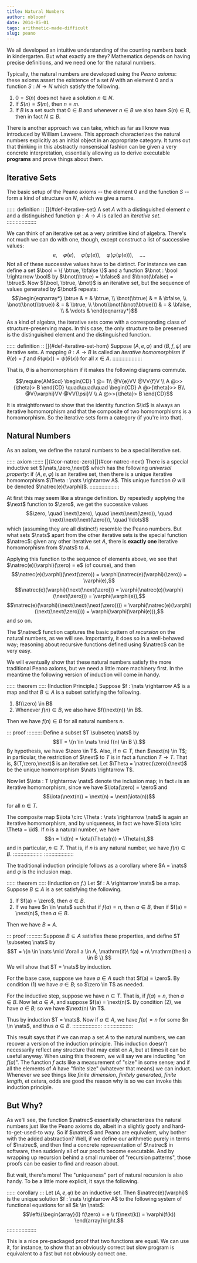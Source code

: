 ```yaml
---
title: Natural Numbers
author: nbloomf
date: 2014-05-01
tags: arithmetic-made-difficult
slug: peano
---
```


We all developed an intuitive understanding of the counting numbers back in kindergarten. But what exactly are they? Mathematics depends on having precise definitions, and we need one for the natural numbers.

Typically, the natural numbers are developed using the *Peano axioms*: these axioms assert the existence of a set $N$ with an element 0 and a function $S : N \rightarrow N$ which satisfy the following.

1. $0 = S(n)$ does not have a solution $n \in N$.
2. If $S(n) = S(m)$, then $n = m$.
3. If $B$ is a set such that $0 \in B$ and whenever $n \in B$ we also have $S(n) \in B$, then in fact $N \subseteq B$.

There is another approach we can take, which as far as I know was introduced by William Lawvere. This approach characterizes the natural numbers explicitly as an initial object in an appropriate category. It turns out that thinking in this abstractly nonsensical fashion can be given a very concrete interpretation, essentially allowing us to derive executable **programs** and prove things about them.


Iterative Sets
--------------

The basic setup of the Peano axioms -- the element 0 and the function $S$ -- form a kind of structure on $N$, which we give a name.

:::::: definition ::
[]{#def-iterative-set}
A set $A$ with a distinguished element $e$ and a distinguished function $\varphi : A \rightarrow A$ is called an *iterative set*.
::::::::::::::::::::

We can think of an iterative set as a very primitive kind of algebra. There's not much we can do with one, though, except construct a list of successive values: $$e, \quad \varphi(e), \quad \varphi(\varphi(e)), \quad \varphi(\varphi(\varphi(e))), \quad \ldots.$$ Not all of these successive values have to be distinct. For instance we can define a set $\bool = \{ \btrue, \bfalse \}$ and a function $\bnot : \bool \rightarrow \bool$ by $\bnot(\btrue) = \bfalse$ and $\bnot(\bfalse) = \btrue$. Now $(\bool, \btrue, \bnot)$ is an iterative set, but the sequence of values generated by $\bnot$ repeats:
$$\begin{eqnarray*}
\btrue & = & \btrue, \\
\bnot(\btrue) & = & \bfalse, \\
\bnot(\bnot(\btrue)) & = & \btrue, \\
\bnot(\bnot(\bnot(\btrue))) & = & \bfalse, \\
 & \vdots &
\end{eqnarray*}$$

As a kind of algebra, the iterative sets come with a corresponding class of structure-preserving maps. In this case, the only structure to be preserved is the distinguished element and the distinguished function.

:::::: definition ::
[]{#def-iterative-set-hom}
Suppose $(A,e,\varphi)$ and $(B,f,\psi)$ are iterative sets. A mapping $\theta : A \rightarrow B$ is called an *iterative homomorphism* if $\theta(e) = f$ and $\theta(\varphi(x)) = \psi(\theta(x))$ for all $x \in A$.
::::::::::::::::::::

That is, $\theta$ is a homomorphism if it makes the following diagrams commute.

$$\require{AMScd}
\begin{CD}
1 @= 1\\
@V{e}VV @VV{f}V \\
A @>>{\theta}> B
\end{CD}
\quad\quad\quad
\begin{CD}
A @>{\theta}>> B\\
@V{\varphi}VV @VV{\psi}V \\
A @>>{\theta}> B
\end{CD}$$

It is straightforward to show that the identity function $\id$ is always an iterative homomorphism and that the composite of two homomorphisms is a homomorphism. So the iterative sets form a category (if you're into that).


Natural Numbers
---------------

As an axiom, we define the natural numbers to be a special iterative set.

:::::: axiom :::::::
[]{#cor-natrec-zero}[]{#cor-natrec-next}
There is a special inductive set $(\nats,\zero,\next)$ which has the following *universal property*: if $(A,e,\varphi)$ is an iterative set, then there is a unique iterative homomorphism $\Theta : \nats \rightarrow A$. This unique function $\Theta$ will be denoted $\natrec(e)(\varphi)$.
::::::::::::::::::::

At first this may seem like a strange definition. By repeatedly applying the $\next$ function to $\zero$, we get the successive values $$\zero, \quad \next(\zero), \quad \next(\next(\zero)), \quad \next(\next(\next(\zero))), \quad \ldots$$ which (assuming they are all distinct!) resemble the Peano numbers. But what sets $\nats$ apart from the other iterative sets is the special function $\natrec$: given any other iterative set $A$, there is **exactly one** iterative homomorphism from $\nats$ to $A$.

Applying this function to the sequence of elements above, we see that $\natrec(e)(\varphi)(\zero) = e$ (of course), and then $$\natrec(e)(\varphi)(\next(\zero)) = \varphi(\natrec(e)(\varphi)(\zero)) = \varphi(e),$$ $$\natrec(e)(\varphi)(\next(\next(\zero))) = \varphi(\natrec(e)(\varphi)(\next(\zero))) = \varphi(\varphi(e)),$$ $$\natrec(e)(\varphi)(\next(\next(\next(\zero)))) = \varphi(\natrec(e)(\varphi)(\next(\next(\zero)))) = \varphi(\varphi(\varphi(e))),$$ and so on.

The $\natrec$ function captures the basic pattern of *recursion* on the natural numbers, as we will see. Importantly, it does so in a well-behaved way; reasoning about recursive functions defined using $\natrec$ can be very easy.

We will eventually show that these natural numbers satisfy the more traditional Peano axioms, but we need a little more machinery first. In the meantime the following version of induction will come in handy.

:::::: theorem :::::
(Induction Principle.) Suppose $f : \nats \rightarrow A$ is a map and that $B \subseteq A$ is a subset satisfying the following.

1. $f(\zero) \in B$
2. Whenever $f(n) \in B$, we also have $f(\next(n)) \in B$.

Then we have $f(n) \in B$ for all natural numbers $n$.

::: proof ::::::::::
Define a subset $T \subseteq \nats$ by $$T = \{n \in \nats \mid f(n) \in B \}.$$ By hypothesis, we have $\zero \in T$. Also, if $n \in T$, then $\next(n) \in T$; in particular, the restriction of $\next$ to $T$ is in fact a function $T \rightarrow T$. That is, $(T,\zero,\next)$ is an iterative set. Let $\Theta = \natrec(\zero)(\next)$ be the unique homomorphism $\nats \rightarrow T$.

Now let $\iota : T \rightarrow \nats$ denote the inclusion map; in fact $\iota$ is an iterative homomorphism, since we have $\iota(\zero) = \zero$ and $$\iota(\next(n)) = \next(n) = \next(\iota(n))$$ for all $n \in T$.

The composite map $\iota \circ \Theta : \nats \rightarrow \nats$ is again an iterative homomorphism, and by uniqueness, in fact we have $\iota \circ \Theta = \id$. If $n$ is a natural number, we have $$n = \id(n) = \iota(\Theta(n)) = \Theta(n),$$ and in particular, $n \in T$. That is, if $n$ is any natural number, we have $f(n) \in B$.
::::::::::::::::::::
::::::::::::::::::::

The traditional induction principle follows as a corollary where $A = \nats$ and $\varphi$ is the inclusion map.

:::::: theorem :::::
(Induction on $f$.) Let $f : A \rightarrow \nats$ be a map. Suppose $B \subseteq A$ is a set satisfying the following.

1. If $f(a) = \zero$, then $a \in B$.
2. If we have $n \in \nats$ such that if $f(a) = n$, then $a \in B$, then if $f(a) = \next(n)$, then $a \in B$.

Then we have $B = A$.

::: proof ::::::::::
Suppose $B \subseteq A$ satisfies these properties, and define $T \subseteq \nats$ by $$T = \{n \in \nats \mid \forall a \in A, \mathrm{if}\ f(a) = n\ \mathrm{then} a \in B \}.$$ We will show that $T = \nats$ by induction.

For the base case, suppose we have $a \in A$ such that $f(a) = \zero$. By condition (1) we have $a \in B$; so $\zero \in T$ as needed.

For the inductive step, suppose we have $n \in T$. That is, if $f(a) = n$, then $a \in B$. Now let $a \in A$, and suppose $f(a) = \next(n)$. By condition (2), we have $a \in B$; so we have $\next(n) \in T$.

Thus by induction $T = \nats$. Now if $a \in A$, we have $f(a) = n$ for some $n \in \nats$, and thus $a \in B$.
::::::::::::::::::::
::::::::::::::::::::

This result says that if we can map a set $A$ to the natural numbers, we can recover a version of the induction principle. This induction doesn't necessarily reflect any structure that may exist on $A$, but at times it can be useful anyway. When using this theorem, we will say we are inducting "on $f(a)$". The function $f$ acts like a measurement of "size" in some sense; and if all the elements of $A$ have "finite size" (whatever that means) we can induct. Whenever we see things like *finite dimension*, *finitely generated*, *finite length*, et cetera, odds are good the reason why is so we can invoke this induction principle.


But Why?
--------

As we'll see, the function $\natrec$ essentially characterizes the natural numbers just like the Peano axioms do, albeit in a slightly goofy and hard-to-get-used-to way. So if $\natrec$ and Peano are equivalent, why bother with the added abstraction? Well, if we define our arithmetic purely in terms of $\natrec$, and then find a concrete representation of $\natrec$ in software, then suddenly all of our proofs become executable. And by wrapping up recursion behind a small number of "recursion patterns", those proofs can be easier to find and reason about.

But wait, there's more! The "uniqueness" part of natural recursion is also handy. To be a little more explicit, it says the following.

:::::: corollary :::
Let $(A,e,\varphi)$ be an inductive set. Then $\natrec(e)(\varphi)$ is the unique solution $f : \nats \rightarrow A$ to the following system of functional equations for all $k \in \nats$:
$$\left\{\begin{array}{l}
 f(\zero) = e \\
 f(\next(k)) = \varphi(f(k))
\end{array}\right.$$
::::::::::::::::::::

This is a nice pre-packaged proof that two functions are equal. We can use it, for instance, to show that an obviously correct but slow program is equivalent to a fast but not obviously correct one.
